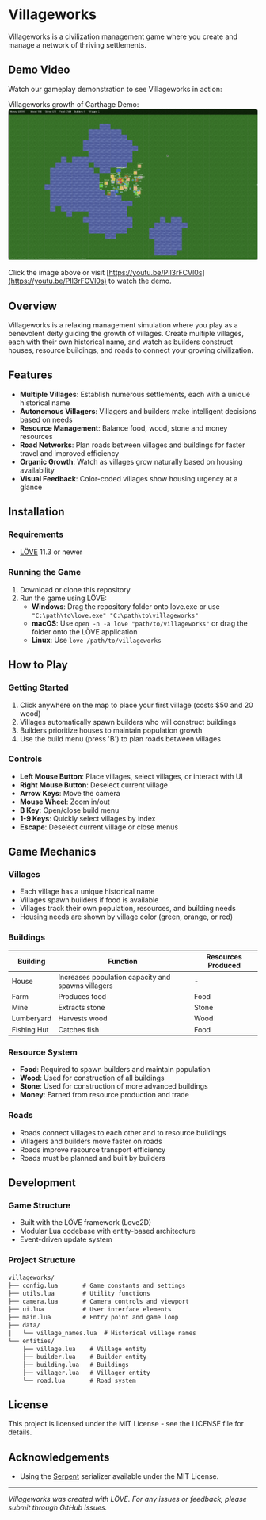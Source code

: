 # Villageworks

Villageworks is a civilization management game where you create and manage a network of thriving settlements.

## Demo Video

Watch our gameplay demonstration to see Villageworks in action:

Villageworks growth of Carthage Demo: [![Villageworks growth of Carthage Demo](docs/screenshot.png)](https://youtu.be/PIl3rFCVl0s)

Click the image above or visit [https://youtu.be/PIl3rFCVl0s](https://youtu.be/PIl3rFCVl0s) to watch the demo.

## Overview

Villageworks is a relaxing management simulation where you play as a benevolent deity guiding the growth of villages. Create multiple villages, each with their own historical name, and watch as builders construct houses, resource buildings, and roads to connect your growing civilization.

## Features

- **Multiple Villages**: Establish numerous settlements, each with a unique historical name
- **Autonomous Villagers**: Villagers and builders make intelligent decisions based on needs
- **Resource Management**: Balance food, wood, stone and money resources
- **Road Networks**: Plan roads between villages and buildings for faster travel and improved efficiency
- **Organic Growth**: Watch as villages grow naturally based on housing availability
- **Visual Feedback**: Color-coded villages show housing urgency at a glance

## Installation

### Requirements

- [LÖVE](https://love2d.org/) 11.3 or newer

### Running the Game

1. Download or clone this repository
2. Run the game using LÖVE:
   - **Windows**: Drag the repository folder onto love.exe or use `"C:\path\to\love.exe" "C:\path\to\villageworks"`
   - **macOS**: Use `open -n -a love "path/to/villageworks"` or drag the folder onto the LÖVE application
   - **Linux**: Use `love /path/to/villageworks`

## How to Play

### Getting Started

1. Click anywhere on the map to place your first village (costs $50 and 20 wood)
2. Villages automatically spawn builders who will construct buildings
3. Builders prioritize houses to maintain population growth
4. Use the build menu (press 'B') to plan roads between villages

### Controls

- **Left Mouse Button**: Place villages, select villages, or interact with UI
- **Right Mouse Button**: Deselect current village
- **Arrow Keys**: Move the camera
- **Mouse Wheel**: Zoom in/out
- **B Key**: Open/close build menu
- **1-9 Keys**: Quickly select villages by index
- **Escape**: Deselect current village or close menus

## Game Mechanics

### Villages

- Each village has a unique historical name
- Villages spawn builders if food is available
- Villages track their own population, resources, and building needs
- Housing needs are shown by village color (green, orange, or red)

### Buildings

| Building   | Function | Resources Produced |
|------------|----------|-------------------|
| House      | Increases population capacity and spawns villagers | - |
| Farm       | Produces food | Food |
| Mine       | Extracts stone | Stone |
| Lumberyard | Harvests wood | Wood |
| Fishing Hut| Catches fish | Food |

### Resource System

- **Food**: Required to spawn builders and maintain population
- **Wood**: Used for construction of all buildings
- **Stone**: Used for construction of more advanced buildings
- **Money**: Earned from resource production and trade

### Roads

- Roads connect villages to each other and to resource buildings
- Villagers and builders move faster on roads
- Roads improve resource transport efficiency
- Roads must be planned and built by builders

## Development

### Game Structure

- Built with the LÖVE framework (Love2D)
- Modular Lua codebase with entity-based architecture
- Event-driven update system

### Project Structure

```
villageworks/
├── config.lua       # Game constants and settings
├── utils.lua        # Utility functions
├── camera.lua       # Camera controls and viewport
├── ui.lua           # User interface elements
├── main.lua         # Entry point and game loop
├── data/
│   └── village_names.lua  # Historical village names
└── entities/
    ├── village.lua    # Village entity
    ├── builder.lua    # Builder entity
    ├── building.lua   # Buildings
    ├── villager.lua   # Villager entity
    └── road.lua       # Road system
```

## License

This project is licensed under the MIT License - see the LICENSE file for details.

## Acknowledgements

- Using the [Serpent](https://github.com/pkulchenko/serpent) serializer available under the MIT License.

---

*Villageworks was created with LÖVE. For any issues or feedback, please submit through GitHub issues.*
